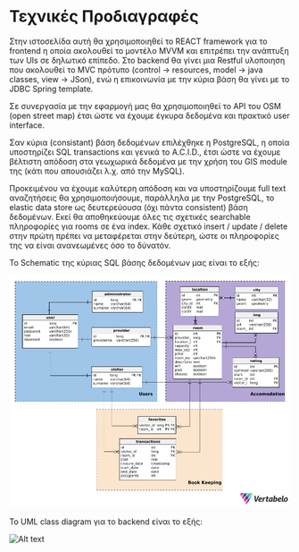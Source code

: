 # Τεχνικές Προδιαγραφές

Στην ιστοσελίδα αυτή θα χρησιμοποιηθεί το REACT framework για το frontend η οποία ακολουθεί το μοντέλο MVVM και επιτρέπει την ανάπτυξη των UIs σε δηλωτικό επίπεδο. Στο backend θα γίνει μια Restful υλοποιηση που ακολουθεί το MVC πρότυπο (control -> resources, model -> java classes, view -> JSon), ενώ η επικοινωνία με την κύρια βάση θα γίνει με το JDBC Spring template.

Σε συνεργασία με την εφαρμογή μας θα χρησιμοποιηθεί το API του OSM (open street map) έτσι ώστε να έχουμε έγκυρα δεδομένα και πρακτικό user interface.

Σαν κύρια (consistant) βάση δεδομένων επιλέχθηκε η PostgreSQL, η οποία υποστηρίζει SQL transactions και γενικά το A.C.I.D., έτσι ώστε να έχουμε βέλτιστη απόδοση στα γεωχωρικά δεδομένα με την χρήση του GIS module της (κάτι που απουσιάζει λ.χ. από την MySQL). 

Προκειμένου να έχουμε καλύτερη απόδοση και να υποστηρίζουμε full text αναζητήσεις θα χρησιμοποιήσουμε, παράλληλα με την PostgreSQL, το elastic data store ως δευτερεύουσα (όχι πάντα consistent) βάση δεδομένων. Εκεί θα αποθηκεύουμε όλες τις σχετικές searchable πληροφορίες για rooms σε ένα index. Κάθε σχετικό insert / update / delete στην πρώτη πρέπει να μεταφέρεται στην δεύτερη, ώστε οι πληροφορίες της να είναι ανανεωμένες όσο το δύνατόν.

Το Schematic της κύριας SQL βάσης δεδομένων μας είναι το εξής:

![Alt text](./db_schematic.png "Database Schematic")

Το UML class diagram για το backend είναι το εξής:

![Alt text](./UML/ClassDiagram "UML Class Diagram")
